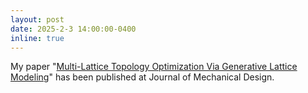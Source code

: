 ```yaml
---
layout: post
date: 2025-2-3 14:00:00-0400
inline: true
---
```

My paper "[Multi-Lattice Topology Optimization Via Generative Lattice Modeling]( https://doi.org/10.1115/1.4067528)" has been published at Journal of Mechanical Design.
